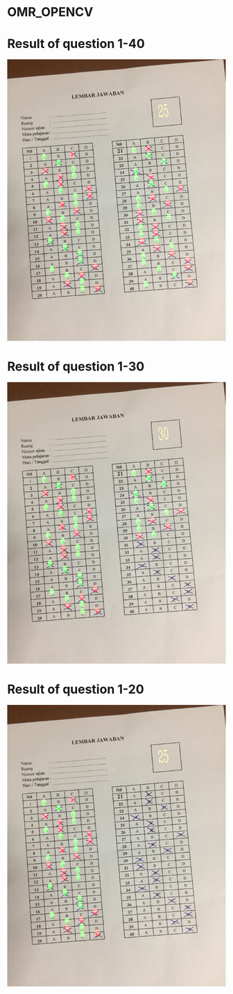# OMR_OPENCV

# Result of question 1-40
![Result of question 1-40](https://github.com/yuriarfil/OMR_OPENCV/blob/main/Save_1_AK1.png)
# Result of question 1-30
![Result of question 1-30](https://github.com/yuriarfil/OMR_OPENCV/blob/main/Save_2_AK2.png)
# Result of question 1-20
![Result of question 1-20](https://github.com/yuriarfil/OMR_OPENCV/blob/main/Save_3_AK3.png)
